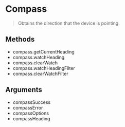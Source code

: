 Compass
=======

> Obtains the direction that the device is pointing.

Methods
-------

- compass.getCurrentHeading
- compass.watchHeading
- compass.clearWatch
- compass.watchHeadingFilter
- compass.clearWatchFilter

Arguments
---------

- compassSuccess
- compassError
- compassOptions
- compassHeading
